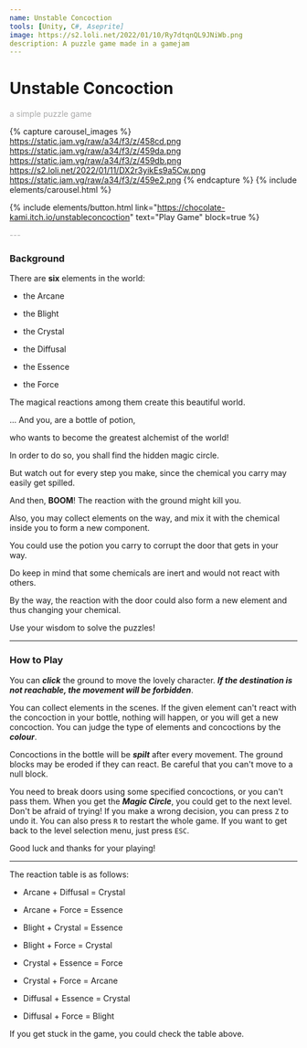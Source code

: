 ```yaml
---
name: Unstable Concoction
tools: [Unity, C#, Aseprite]
image: https://s2.loli.net/2022/01/10/Ry7dtqnQL9JNiWb.png
description: A puzzle game made in a gamejam
---
```


# Unstable Concoction

<p style="color:DarkGrey">
a simple puzzle game
</p>

{% capture carousel_images %}
https://static.jam.vg/raw/a34/f3/z/458cd.png
https://static.jam.vg/raw/a34/f3/z/459da.png
https://static.jam.vg/raw/a34/f3/z/459db.png
https://s2.loli.net/2022/01/11/DX2r3yikEs9a5Cw.png
https://static.jam.vg/raw/a34/f3/z/459e2.png
{% endcapture %}
{% include elements/carousel.html %}

{% include elements/button.html link="https://chocolate-kami.itch.io/unstableconcoction" text="Play Game" block=true %}

<p class="text-center" style="color:DarkGrey">
---
</p>

<h3 class="text-center"> 
Background
</h3>

There are **six** elements in the world:

+ the Arcane

+ the Blight

+ the Crystal

+ the Diffusal

+ the Essence

+ the Force

The magical reactions among them create this beautiful world.

... And you, are a bottle of potion,

who wants to become the greatest alchemist of the world!

In order to do so, you shall find the hidden magic circle.

But watch out for every step you make, since the chemical you carry may easily get spilled.

And then, **BOOM**! The reaction with the ground might kill you.

Also, you may collect elements on the way, and mix it with the chemical inside you to form a new component.

You could use the potion you carry to corrupt the door that gets in your way.

Do keep in mind that some chemicals are inert and would not react with others.

By the way, the reaction with the door could also form a new element and thus changing your chemical.

Use your wisdom to solve the puzzles!

---

### How to Play

You can **_click_** the ground to move the lovely character. **_If the destination is not reachable, the movement will be forbidden_**.

You can collect elements in the scenes. If the given element can't react with the concoction in your bottle, nothing will happen, or you will get a new concoction. You can judge the type of elements and concoctions by the **_colour_**.

Concoctions in the bottle will be **_spilt_** after every movement. The ground blocks may be eroded if they can react. Be careful that you can't move to a null block.

You need to break doors using some specified concoctions, or you can't pass them. When you get the **_Magic Circle_**, you could get to the next level. Don't be afraid of trying! If you make a wrong decision, you can press `Z` to undo it. You can also press `R` to restart the whole game. If you want to get back to the level selection menu, just press `ESC`.

Good luck and thanks for your playing!


---


The reaction table is as follows:

+ Arcane + Diffusal = Crystal

+ Arcane + Force = Essence

+ Blight + Crystal = Essence

+ Blight + Force = Crystal

+ Crystal + Essence = Force

+ Crystal + Force = Arcane

+ Diffusal + Essence = Crystal

+ Diffusal + Force = Blight

If you get stuck in the game, you could check the table above.
